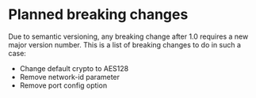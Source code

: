 # Planned breaking changes

Due to semantic versioning, any breaking change after 1.0 requires a new major version number.
This is a list of breaking changes to do in such a case:

- Change default crypto to AES128
- Remove network-id parameter
- Remove port config option